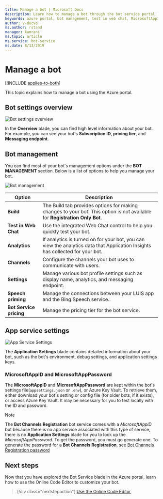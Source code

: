 ```yaml
---
title: Manage a bot | Microsoft Docs
description: Learn how to manage a bot through the bot service portal. 
keywords: azure portal, bot management, test in web chat, MicrosoftAppID, MicrosoftAppPassword, application settings
author: v-ducvo
ms.author: rstand
manager: kamrani
ms.topic: article
ms.service: bot-service
ms.date: 8/13/2019
---
```

# Manage a bot

[!INCLUDE [applies-to-both](includes/applies-to-both.md)]

This topic explains how to manage a bot using the Azure portal.

## Bot settings overview

![Bot settings overview](~/media/azure-manage-a-bot/overview.png)

In the **Overview** blade, you can find high level information about your bot. For example, you can see your bot's **Subscription ID**, **pricing tier**, and **Messaging endpoint**.

## Bot management

 You can find most of your bot's management options under the **BOT MANAGEMENT** section. Below is a list of options to help you manage your bot.

![Bot management](~/media/azure-manage-a-bot/bot-management.png)

| Option |  Description |
| ---- | ---- |
| **Build** | The Build tab provides options for making changes to your bot. This option is not available for **Registration Only Bot**. |
| **Test in Web Chat** | Use the integrated Web Chat control to help you quickly test your bot. |
| **Analytics** | If analytics is turned on for your bot, you can view the analytics data that Application Insights has collected for your bot. |
| **Channels** | Configure the channels your bot uses to communicate with users. |
| **Settings** | Manage various bot profile settings such as display name, analytics, and messaging endpoint. |
| **Speech priming** | Manage the connections between your LUIS app and the Bing Speech service.. |
| **Bot Service pricing** | Manage the pricing tier for the bot service. |

## App service settings

![App Service Settings](~/media/azure-manage-a-bot/app-service-settings.png)

The **Application Settings** blade contains detailed information about your bot, such as the bot's environment, debug settings, and application settings keys.

### MicrosoftAppID and MicrosoftAppPassword

The **MicrosoftAppID** and **MicrosoftAppPassword** are kept within the bot's settings file(`appsettings.json` or `.env`), or Azure Key Vault. To retrieve them, either download your bot's setting or config file (for older bots, if it exists), or access Azure Key Vault. It may be necessary for you to test locally with the ID and password.

> [!NOTE]
> The **Bot Channels Registration** bot service comes with a *MicrosoftAppID* but because there is no app service associated with this type of service, there is no **Application Settings** blade for you to look up the *MicrosoftAppPassword*. To get the password, you must go generate one. To generate the password for a **Bot Channels Registration**, see [Bot Channels Registration password](bot-service-quickstart-registration.md#get-registration-password)

## Next steps
Now that you have explored the Bot Service blade in the Azure portal, learn how to use the Online Code Editor to customize your bot.
> [!div class="nextstepaction"]
> [Use the Online Code Editor](bot-service-build-online-code-editor.md)
